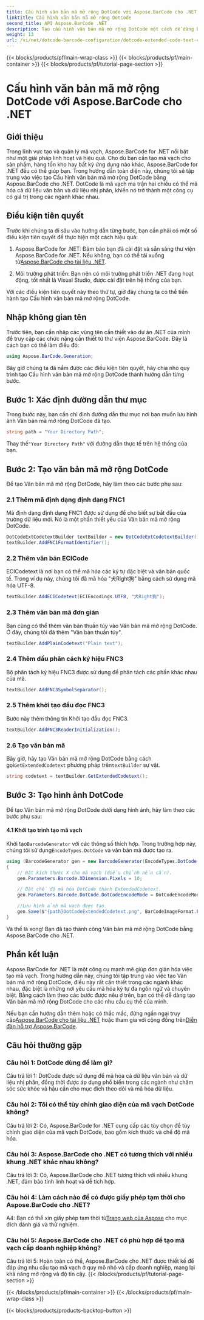 ```yaml
---
title: Cấu hình văn bản mã mở rộng DotCode với Aspose.BarCode cho .NET
linktitle: Cấu hình văn bản mã mở rộng DotCode
second_title: API Aspose.BarCode .NET
description: Tạo cấu hình văn bản mã mở rộng DotCode một cách dễ dàng bằng cách sử dụng Aspose.BarCode cho .NET. Hãy làm theo hướng dẫn từng bước của chúng tôi để tạo mã vạch hiệu quả.
weight: 13
url: /vi/net/dotcode-barcode-configuration/dotcode-extended-code-text-configuration/
---
```


{{< blocks/products/pf/main-wrap-class >}}
{{< blocks/products/pf/main-container >}}
{{< blocks/products/pf/tutorial-page-section >}}

# Cấu hình văn bản mã mở rộng DotCode với Aspose.BarCode cho .NET

## Giới thiệu

Trong lĩnh vực tạo và quản lý mã vạch, Aspose.BarCode for .NET nổi bật như một giải pháp linh hoạt và hiệu quả. Cho dù bạn cần tạo mã vạch cho sản phẩm, hàng tồn kho hay bất kỳ ứng dụng nào khác, Aspose.BarCode for .NET đều có thể giúp bạn. Trong hướng dẫn toàn diện này, chúng tôi sẽ tập trung vào việc tạo Cấu hình văn bản mã mở rộng DotCode bằng Aspose.BarCode cho .NET. DotCode là mã vạch ma trận hai chiều có thể mã hóa cả dữ liệu văn bản và dữ liệu nhị phân, khiến nó trở thành một công cụ có giá trị trong các ngành khác nhau.

## Điều kiện tiên quyết

Trước khi chúng ta đi sâu vào hướng dẫn từng bước, bạn cần phải có một số điều kiện tiên quyết để thực hiện một cách hiệu quả:

1.  Aspose.BarCode for .NET: Đảm bảo bạn đã cài đặt và sẵn sàng thư viện Aspose.BarCode for .NET. Nếu không, bạn có thể tải xuống từ[Aspose.BarCode cho tài liệu .NET](https://reference.aspose.com/barcode/net/).

2. Môi trường phát triển: Bạn nên có môi trường phát triển .NET đang hoạt động, tốt nhất là Visual Studio, được cài đặt trên hệ thống của bạn.

Với các điều kiện tiên quyết này theo thứ tự, giờ đây chúng ta có thể tiến hành tạo Cấu hình văn bản mã mở rộng DotCode.

## Nhập không gian tên

Trước tiên, bạn cần nhập các vùng tên cần thiết vào dự án .NET của mình để truy cập các chức năng cần thiết từ thư viện Aspose.BarCode. Đây là cách bạn có thể làm điều đó:


```csharp
using Aspose.BarCode.Generation;
```

Bây giờ chúng ta đã nắm được các điều kiện tiên quyết, hãy chia nhỏ quy trình tạo Cấu hình văn bản mã mở rộng DotCode thành hướng dẫn từng bước.



## Bước 1: Xác định đường dẫn thư mục

Trong bước này, bạn cần chỉ định đường dẫn thư mục nơi bạn muốn lưu hình ảnh Văn bản mã mở rộng DotCode đã tạo.

```csharp
string path = "Your Directory Path";
```

 Thay thế`"Your Directory Path"` với đường dẫn thực tế trên hệ thống của bạn.

## Bước 2: Tạo văn bản mã mở rộng DotCode

Để tạo Văn bản mã mở rộng DotCode, hãy làm theo các bước phụ sau:

### 2.1 Thêm mã định dạng định dạng FNC1

Mã định dạng định dạng FNC1 được sử dụng để cho biết sự bắt đầu của trường dữ liệu mới. Nó là một phần thiết yếu của Văn bản mã mở rộng DotCode.

```csharp
DotCodeExtCodetextBuilder textBuilder = new DotCodeExtCodetextBuilder();
textBuilder.AddFNC1FormatIdentifier();
```

### 2.2 Thêm văn bản ECICode

ECICodetext là nơi bạn có thể mã hóa các ký tự đặc biệt và văn bản quốc tế. Trong ví dụ này, chúng tôi đã mã hóa "犬Right狗" bằng cách sử dụng mã hóa UTF-8.

```csharp
textBuilder.AddECICodetext(ECIEncodings.UTF8, "犬Right狗");
```

### 2.3 Thêm văn bản mã đơn giản

Bạn cũng có thể thêm văn bản thuần túy vào Văn bản mã mở rộng DotCode. Ở đây, chúng tôi đã thêm "Văn bản thuần túy".

```csharp
textBuilder.AddPlainCodetext("Plain text");
```

### 2.4 Thêm dấu phân cách ký hiệu FNC3

Bộ phân tách ký hiệu FNC3 được sử dụng để phân tách các phần khác nhau của mã.

```csharp
textBuilder.AddFNC3SymbolSeparator();
```

### 2.5 Thêm khởi tạo đầu đọc FNC3

Bước này thêm thông tin Khởi tạo đầu đọc FNC3.

```csharp
textBuilder.AddFNC3ReaderInitialization();
```

### 2.6 Tạo văn bản mã

 Bây giờ, hãy tạo Văn bản mã mở rộng DotCode bằng cách gọi`GetExtendedCodetext` phương pháp trên`textBuilder` sự vật.

```csharp
string codetext = textBuilder.GetExtendedCodetext();
```

## Bước 3: Tạo hình ảnh DotCode

Để tạo Văn bản mã mở rộng DotCode dưới dạng hình ảnh, hãy làm theo các bước phụ sau:

#### 4.1 Khởi tạo trình tạo mã vạch

 Khởi tạo`BarcodeGenerator` với các thông số thích hợp. Trong trường hợp này, chúng tôi sử dụng`EncodeTypes.DotCode` và văn bản mã được tạo ra.

```csharp
using (BarcodeGenerator gen = new BarcodeGenerator(EncodeTypes.DotCode, codetext))
{
    // Đặt kích thước X cho mã vạch (điều chỉnh nếu cần).
    gen.Parameters.Barcode.XDimension.Pixels = 10;

    // Đặt chế độ mã hóa DotCode thành ExtendedCodetext.
    gen.Parameters.Barcode.DotCode.DotCodeEncodeMode = DotCodeEncodeMode.ExtendedCodetext;

    //Lưu hình ảnh mã vạch được tạo.
    gen.Save($"{path}DotCodeExtendedCodetext.png", BarCodeImageFormat.Png);
}
```

Và thế là xong! Bạn đã tạo thành công Văn bản mã mở rộng DotCode bằng Aspose.BarCode cho .NET.

## Phần kết luận

Aspose.BarCode for .NET là một công cụ mạnh mẽ giúp đơn giản hóa việc tạo mã vạch. Trong hướng dẫn này, chúng tôi tập trung vào việc tạo Văn bản mã mở rộng DotCode, điều này rất cần thiết trong các ngành khác nhau, đặc biệt là những nơi yêu cầu mã hóa ký tự đa ngôn ngữ và chuyên biệt. Bằng cách làm theo các bước được nêu ở trên, bạn có thể dễ dàng tạo Văn bản mã mở rộng DotCode cho các nhu cầu cụ thể của mình.

 Nếu bạn cần hướng dẫn thêm hoặc có thắc mắc, đừng ngần ngại truy cập[Aspose.BarCode cho tài liệu .NET](https://reference.aspose.com/barcode/net/) hoặc tham gia với cộng đồng trên[Diễn đàn hỗ trợ Aspose.BarCode](https://forum.aspose.com/c/barcode/13).

## Câu hỏi thường gặp

### Câu hỏi 1: DotCode dùng để làm gì?

Câu trả lời 1: DotCode được sử dụng để mã hóa cả dữ liệu văn bản và dữ liệu nhị phân, đồng thời được áp dụng phổ biến trong các ngành như chăm sóc sức khỏe và hậu cần cho mục đích theo dõi và mã hóa dữ liệu.

### Câu hỏi 2: Tôi có thể tùy chỉnh giao diện của mã vạch DotCode không?

Câu trả lời 2: Có, Aspose.BarCode for .NET cung cấp các tùy chọn để tùy chỉnh giao diện của mã vạch DotCode, bao gồm kích thước và chế độ mã hóa.

### Câu hỏi 3: Aspose.BarCode cho .NET có tương thích với nhiều khung .NET khác nhau không?

Câu trả lời 3: Có, Aspose.BarCode cho .NET tương thích với nhiều khung .NET, đảm bảo tính linh hoạt và dễ tích hợp.

### Câu hỏi 4: Làm cách nào để có được giấy phép tạm thời cho Aspose.BarCode cho .NET?

 A4: Bạn có thể xin giấy phép tạm thời từ[Trang web của Aspose](https://purchase.aspose.com/temporary-license/) cho mục đích đánh giá và thử nghiệm.

### Câu hỏi 5: Aspose.BarCode cho .NET có phù hợp để tạo mã vạch cấp doanh nghiệp không?

Câu trả lời 5: Hoàn toàn có thể, Aspose.BarCode cho .NET được thiết kế để đáp ứng nhu cầu tạo mã vạch ở quy mô nhỏ và cấp doanh nghiệp, mang lại khả năng mở rộng và độ tin cậy.
{{< /blocks/products/pf/tutorial-page-section >}}

{{< /blocks/products/pf/main-container >}}
{{< /blocks/products/pf/main-wrap-class >}}

{{< blocks/products/products-backtop-button >}}
